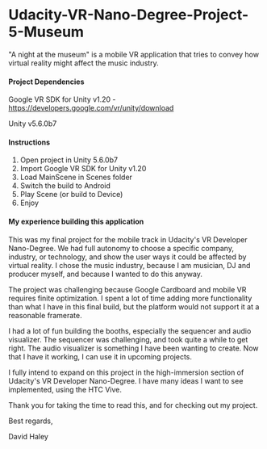 # Udacity-VR-Nano-Degree-Project-5-Museum
"A night at the museum" is a mobile VR application that tries to convey how virtual reality might affect the music industry.

#### Project Dependencies

Google VR SDK for Unity v1.20 - https://developers.google.com/vr/unity/download

Unity v5.6.0b7

#### Instructions

1. Open project in Unity 5.6.0b7
2. Import Google VR SDK for Unity v1.20
3. Load MainScene in Scenes folder
4. Switch the build to Android
5. Play Scene (or build to Device)
6. Enjoy


#### My experience building this application

This was my final project for the mobile track in Udacity's VR Developer Nano-Degree. We had full autonomy to choose a specific company, industry, or technology, and show the user ways it could be affected by virtual reality. I chose the music industry, because I am musician, DJ and producer myself, and because I wanted to do this anyway.

The project was challenging because Google Cardboard and mobile VR requires finite optimization. I spent a lot of time adding more functionality than what I have in this final build, but the platform would not support it at a reasonable framerate.

I had a lot of fun building the booths, especially the sequencer and audio visualizer. The sequencer was challenging, and took quite a while to get right. The audio visualizer is something I have been wanting to create. Now that I have it working, I can use it in upcoming projects.

I fully intend to expand on this project in the high-immersion section of Udacity's VR Developer Nano-Degree. I have many ideas I want to see implemented, using the HTC Vive.

Thank you for taking the time to read this, and for checking out my project.

Best regards,

David Haley